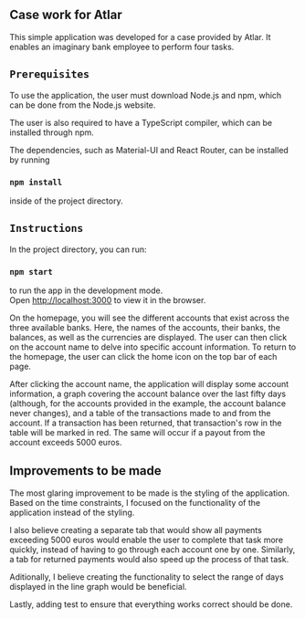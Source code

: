## Case work for Atlar
This simple application was developed for a case provided by Atlar. It enables an imaginary bank employee to perform four tasks.

## `Prerequisites`
To use the application, the user must download Node.js and npm, which can be done from the Node.js website.

The user is also required to have a TypeScript compiler, which can be installed through npm.

The dependencies, such as Material-UI and React Router, can be installed by running

### `npm install`

inside of the project directory. 

## `Instructions`
In the project directory, you can run:

### `npm start`

to run the app in the development mode.\
Open [http://localhost:3000](http://localhost:3000) to view it in the browser.

On the homepage, you will see the different accounts that exist across the three available banks. Here, the names of the accounts, their banks, the balances, as well as the currencies are displayed. The user can then click on the account name to delve into specific account information. To return to the homepage, the user can click the home icon on the top bar of each page.

After clicking the account name, the application will display some account information, a graph covering the account balance over the last fifty days (although, for the accounts provided in the example, the account balance never changes), and a table of the transactions made to and from the account. If a transaction has been returned, that transaction's row in the table will be marked in red. The same will occur if a payout from the account exceeds 5000 euros.

## Improvements to be made
The most glaring improvement to be made is the styling of the application. Based on the time constraints, I focused on the functionality of the application instead of the styling.

I also believe creating a separate tab that would show all payments exceeding 5000 euros would enable the user to complete that task more quickly, instead of having to go through each account one by one. Similarly, a tab for returned payments would also speed up the process of that task.

Aditionally, I believe creating the functionality to select the range of days displayed in the line graph would be beneficial.

Lastly, adding test to ensure that everything works correct should be done. 